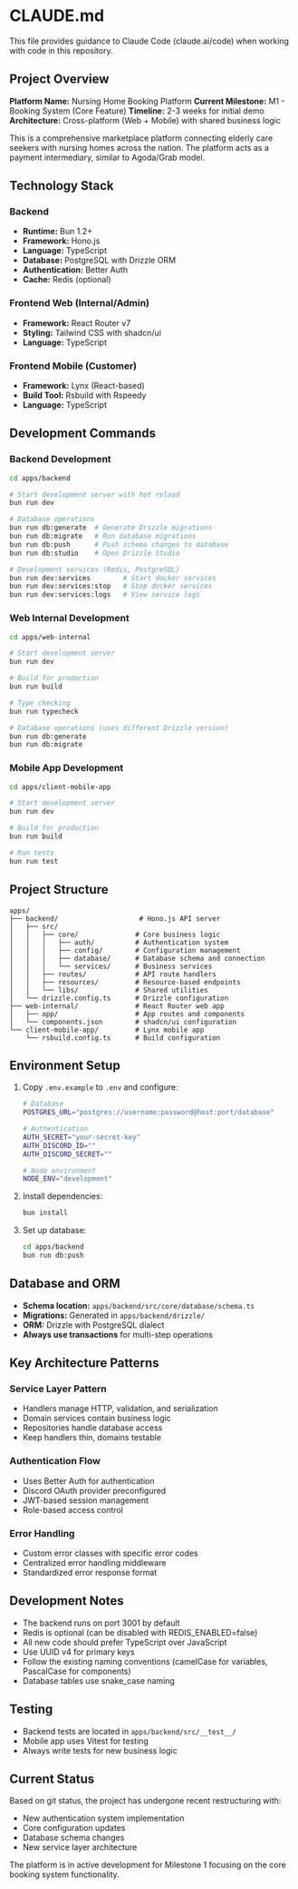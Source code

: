 # CLAUDE.md

This file provides guidance to Claude Code (claude.ai/code) when working with code in this repository.

## Project Overview

**Platform Name:** Nursing Home Booking Platform
**Current Milestone:** M1 - Booking System (Core Feature)
**Timeline:** 2-3 weeks for initial demo
**Architecture:** Cross-platform (Web + Mobile) with shared business logic

This is a comprehensive marketplace platform connecting elderly care seekers with nursing homes across the nation. The platform acts as a payment intermediary, similar to Agoda/Grab model.

## Technology Stack

### Backend
- **Runtime:** Bun 1.2+
- **Framework:** Hono.js
- **Language:** TypeScript
- **Database:** PostgreSQL with Drizzle ORM
- **Authentication:** Better Auth
- **Cache:** Redis (optional)

### Frontend Web (Internal/Admin)
- **Framework:** React Router v7
- **Styling:** Tailwind CSS with shadcn/ui
- **Language:** TypeScript

### Frontend Mobile (Customer)
- **Framework:** Lynx (React-based)
- **Build Tool:** Rsbuild with Rspeedy
- **Language:** TypeScript

## Development Commands

### Backend Development
```bash
cd apps/backend

# Start development server with hot reload
bun run dev

# Database operations
bun run db:generate  # Generate Drizzle migrations
bun run db:migrate   # Run database migrations
bun run db:push      # Push schema changes to database
bun run db:studio    # Open Drizzle Studio

# Development services (Redis, PostgreSQL)
bun run dev:services        # Start docker services
bun run dev:services:stop   # Stop docker services
bun run dev:services:logs   # View service logs
```

### Web Internal Development
```bash
cd apps/web-internal

# Start development server
bun run dev

# Build for production
bun run build

# Type checking
bun run typecheck

# Database operations (uses different Drizzle version)
bun run db:generate
bun run db:migrate
```

### Mobile App Development
```bash
cd apps/client-mobile-app

# Start development server
bun run dev

# Build for production
bun run build

# Run tests
bun run test
```

## Project Structure

```
apps/
├── backend/                    # Hono.js API server
│   ├── src/
│   │   ├── core/              # Core business logic
│   │   │   ├── auth/          # Authentication system
│   │   │   ├── config/        # Configuration management
│   │   │   ├── database/      # Database schema and connection
│   │   │   └── services/      # Business services
│   │   ├── routes/            # API route handlers
│   │   ├── resources/         # Resource-based endpoints
│   │   └── libs/              # Shared utilities
│   └── drizzle.config.ts      # Drizzle configuration
├── web-internal/              # React Router web app
│   ├── app/                   # App routes and components
│   └── components.json        # shadcn/ui configuration
└── client-mobile-app/         # Lynx mobile app
    └── rsbuild.config.ts      # Build configuration
```

## Environment Setup

1. Copy `.env.example` to `.env` and configure:
   ```bash
   # Database
   POSTGRES_URL="postgres://username:password@host:port/database"

   # Authentication
   AUTH_SECRET="your-secret-key"
   AUTH_DISCORD_ID=""
   AUTH_DISCORD_SECRET=""

   # Node environment
   NODE_ENV="development"
   ```

2. Install dependencies:
   ```bash
   bun install
   ```

3. Set up database:
   ```bash
   cd apps/backend
   bun run db:push
   ```

## Database and ORM

- **Schema location:** `apps/backend/src/core/database/schema.ts`
- **Migrations:** Generated in `apps/backend/drizzle/`
- **ORM:** Drizzle with PostgreSQL dialect
- **Always use transactions** for multi-step operations

## Key Architecture Patterns

### Service Layer Pattern
- Handlers manage HTTP, validation, and serialization
- Domain services contain business logic
- Repositories handle database access
- Keep handlers thin, domains testable

### Authentication Flow
- Uses Better Auth for authentication
- Discord OAuth provider preconfigured
- JWT-based session management
- Role-based access control

### Error Handling
- Custom error classes with specific error codes
- Centralized error handling middleware
- Standardized error response format

## Development Notes

- The backend runs on port 3001 by default
- Redis is optional (can be disabled with REDIS_ENABLED=false)
- All new code should prefer TypeScript over JavaScript
- Use UUID v4 for primary keys
- Follow the existing naming conventions (camelCase for variables, PascalCase for components)
- Database tables use snake_case naming

## Testing

- Backend tests are located in `apps/backend/src/__test__/`
- Mobile app uses Vitest for testing
- Always write tests for new business logic

## Current Status

Based on git status, the project has undergone recent restructuring with:
- New authentication system implementation
- Core configuration updates
- Database schema changes
- New service layer architecture

The platform is in active development for Milestone 1 focusing on the core booking system functionality.